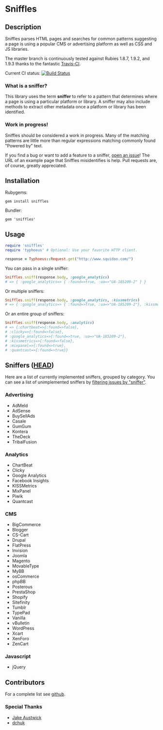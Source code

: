 # Sniffles
## Description
Sniffles parses HTML pages and searches for common patterns suggesting a page is using a popular CMS or advertising platform as well as CSS and JS libraries.

The master branch is continuously tested against Rubies 1.8.7, 1.9.2, and 1.9.3 thanks to the fantastic [Travis-CI](http://travis-ci.org/#!/ezkl/sniffles).

Current CI status: [![Build Status](https://secure.travis-ci.org/ezkl/sniffles.png?branch=master)](http://travis-ci.org/ezkl/sniffles)


### What is a sniffer?
This library uses the term **sniffer** to refer to a pattern that determines where a page is using a particular platform or library. A sniffer may also include methods to extract other metadata once a platform or library has been identified.

### Work in progress!
Sniffles should be considered a work in progress. Many of the matching patterns are little more than regular expressions matching commonly found "Powered by" text. 

If you find a bug or want to add a feature to a sniffer, [open an issue](https://github.com/ezkl/sniffles/issues/new)! The URL of an example page that Sniffles misidentifies is help. Pull requests are, of course, greatly appreciated.

## Installation
Rubygems:

`gem install sniffles`

Bundler:

`gem 'sniffles'`

## Usage
```ruby
require 'sniffles'
require 'typhoeus' # Optional: Use your favorite HTTP client.

response = Typhoeus::Request.get("http://www.squidoo.com/")
```

You can pass in a single sniffer:

```ruby
Sniffles.sniff(response.body, :google_analytics) 
# => { :google_analytics=> { :found=>true, :ua=>"UA-185209-2" } }
```

Or multiple sniffers:

```ruby
Sniffles.sniff(response.body, :google_analytics, :kissmetrics)
# => { :google_analytics=> { :found=>true, :ua=>"UA-185209-2"}, :kissmetrics=>{:found=>false} }
```

Or an entire group of sniffers:

```ruby
Sniffles.sniff(response.body, :analytics)
# => {:chartbeat=>{:found=>false},
# :clicky=>{:found=>false},
# :google_analytics=>{:found=>true, :ua=>"UA-185209-2"},
# :kissmetrics=>{:found=>false},
# :mixpanel=>{:found=>true},
# :quantcast=>{:found=>true}}
```

## Sniffers ([HEAD](https://github.com/ezkl/sniffles/tree/master))
Here are a list of currently implemented sniffers, grouped by category. You can see a list of unimplemented sniffers by [filtering issues by "sniffer"](https://github.com/ezkl/sniffles/issues?labels=sniffer&state=open).

### Advertising
* AdMeld
* AdSense
* BuySellAds
* Casale
* GumGum
* Kontera
* TheDeck
* TribalFusion

### Analytics
* ChartBeat
* Clicky
* Google Analytics
* Facebook Insights
* KISSMetrics
* MixPanel
* Piwik
* Quantcast

### CMS
* BigCommerce
* Blogger
* CS-Cart
* Drupal
* FlatPress
* Invision
* Joomla
* Magento
* MovableType
* MyBB
* osCommerce
* phpBB
* Posterous
* PrestaShop
* Shopify
* Sitefinity
* Tumblr
* TypePad
* Vanilla
* vBulletin
* WordPress
* Xcart
* XenForo
* ZenCart

### Javascript
* jQuery

## Contributors
For a complete list see [github](https://github.com/ezkl/sniffles/contributors).

### Special Thanks 
* [Jake Austwick](https://github.com/JakeAustwick)
* [dchuk](https://github.com/dchuk)

